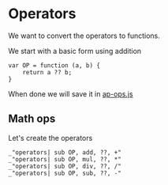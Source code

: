 # Operators

We want to convert the operators to functions.

We start with a basic form using addition

    var OP = function (a, b) {
        return a ?? b;
    }

 When done we will save it in [ap-ops.js](#math-ops "save:")

## Math ops

Let's create the operators

    _"operators| sub OP, add, ??, +"
    _"operators| sub OP, mul, ??, *"
    _"operators| sub OP, div, ??, /"
    _"operators| sub OP, sub, ??, -"
